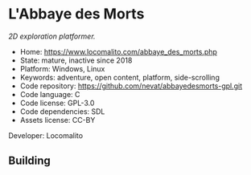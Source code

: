 # L'Abbaye des Morts

_2D exploration platformer._

- Home: https://www.locomalito.com/abbaye_des_morts.php
- State: mature, inactive since 2018
- Platform: Windows, Linux
- Keywords: adventure, open content, platform, side-scrolling
- Code repository: https://github.com/nevat/abbayedesmorts-gpl.git
- Code language: C
- Code license: GPL-3.0
- Code dependencies: SDL
- Assets license: CC-BY

Developer: Locomalito

## Building
